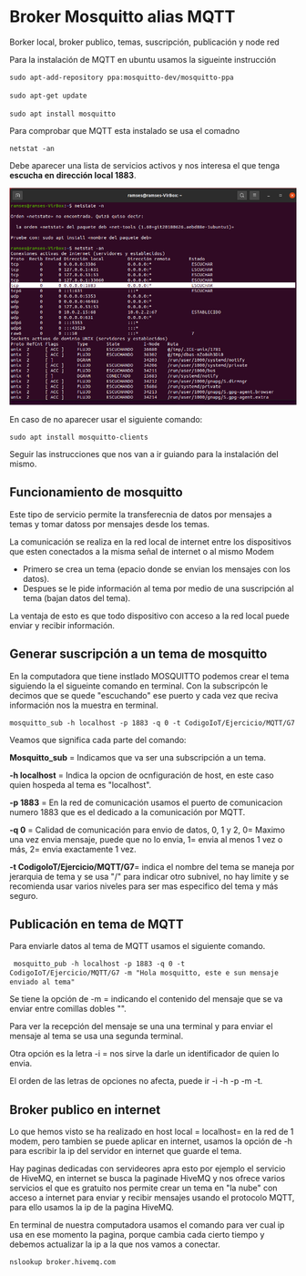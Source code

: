 # Broker Mosquitto alias MQTT
Borker local, broker publico, temas, suscripción, publicación y node red 

Para la instalación de MQTT en ubuntu usamos la sigueinte instrucción

    sudo apt-add-repository ppa:mosquitto-dev/mosquitto-ppa
	  
    sudo apt-get update
    
    sudo apt install mosquitto
         
Para comprobar que MQTT esta instalado se usa el comadno  

    netstat -an 
      
Debe aparecer una lista de servicios activos y nos interesa el que tenga **escucha en dirección local 1883**.

![Comprobar MQTT](https://github.com/RamsesOrtiz36/MQTT/blob/main/Comprobar%20estado%20de%20MQTT.png)

En caso de no aparecer usar el siguiente comando:

    sudo apt install mosquitto-clients
    
Seguir las instrucciones que nos van a ir guiando para la instalación del mismo.
    
## Funcionamiento de mosquitto
Este tipo de servicio permite la transferecnia de datos por mensajes a temas y tomar datoss por mensajes desde los temas. 

La comunicación se realiza en la red local de internet entre los dispositivos que esten conectados a la misma señal de internet o al mismo Modem

+ Primero se crea un tema (epacio donde se envian los mensajes con los datos).
+ Despues se le pide información al tema por medio de una suscripción al tema (bajan datos del tema).

La ventaja de esto es que todo dispositivo con acceso a la red local puede enviar y recibir información. 

## Generar suscripción a un tema de mosquitto

En la computadora que tiene instlado MOSQUITTO podemos crear el tema siguiendo la el sigueinte comando en terminal. Con la subscripcón le decimos que se quede "escuchando" ese puerto y cada vez que reciva información nos la muestra en terminal.
   
    mosquitto_sub -h localhost -p 1883 -q 0 -t CodigoIoT/Ejercicio/MQTT/G7
    
Veamos que significa cada parte del comando:

**Mosquitto_sub** = Indicamos que va ser una subscripción a un tema.

**-h localhost** = Indica la opcion de ocnfiguración de host, en este caso quien hospeda al tema es "localhost".

**-p 1883** = En la red de comunicación usamos el puerto de comunicacion numero 1883 que es el dedicado a la comunicación por MQTT.

**-q 0** = Calidad de comunicación para envio de datos, 0, 1 y 2, 0= Maximo una vez envia mensaje, puede que no lo envia, 1= envia al menos 1 vez o más, 2= envia 
exactamente 1 vez.

**-t CodigoIoT/Ejercicio/MQTT/G7**= indica el nombre del tema se maneja por jerarquia de tema y se usa "/" para indicar otro subnivel, no hay limite y se recomienda usar varios niveles para ser mas especifico del tema y más seguro.

## Publicación en tema de MQTT
Para enviarle datos al tema de MQTT usamos el siguiente comando.

     mosquitto_pub -h localhost -p 1883 -q 0 -t CodigoIoT/Ejercicio/MQTT/G7 -m "Hola mosquitto, este e sun mensaje enviado al tema"
   
Se tiene la opción de -m = indicando el contenido del mensaje que se va enviar entre comillas dobles "".

Para ver la recepción del mensaje se una una terminal y para enviar el mensaje al tema se usa una segunda terminal.

Otra opción es la letra -i = nos sirve la darle un identificador de quien lo envia.

El orden de las letras de opciones no afecta, puede ir -i -h -p -m -t.

## Broker publico en internet
Lo que hemos visto se ha realizado en host   local = localhost= en la red de 1 modem, pero tambien se puede aplicar en internet, usamos la opción de -h para escribir la ip del servidor en internet que guarde el tema.

Hay paginas dedicadas con servideores apra esto por ejemplo el servicio de HiveMQ, en internet se busca la paginade HiveMQ y nos ofrece varios servicios el que es gratuito nos permite crear un tema en "la nube" con acceso a internet para enviar y recibir mensajes usando el protocolo MQTT, para ello usamos la ip de la pagina HiveMQ.
 
 En terminal de nuestra computadora usamos el comando para ver cual ip usa en ese momento la pagina, porque cambia cada cierto tiempo y debemos actualizar la ip a la que nos vamos a conectar.
 
    nslookup broker.hivemq.com





